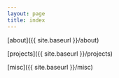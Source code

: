 ```yaml
---
layout: page
title: index
---
```



[about]({{ site.baseurl }}/about)

[projects]({{ site.baseurl }}/projects)

[misc]({{ site.baseurl }}/misc)


